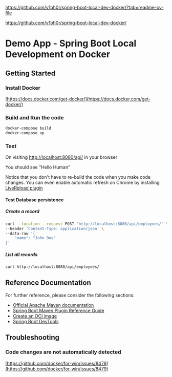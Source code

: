 https://github.com/v1bh0r/spring-boot-local-dev-docker/?tab=readme-ov-file

https://github.com/v1bh0r/spring-boot-local-dev-docker/

# Demo App - Spring Boot Local Development on Docker

## Getting Started
### Install Docker
[https://docs.docker.com/get-docker/](https://docs.docker.com/get-docker/)

### Build and Run the code
```bash
docker-compose build
docker-compose up
```

### Test
On visiting [http://localhost:8080/api/](http://localhost:8080/api/) in your browser

You should see "Hello Human"

Notice that you don't have to re-build the code when you make code changes. You can even enable automatic refresh on
Chrome by installing [LiveReload plugin](https://chrome.google.com/webstore/detail/livereload/jnihajbhpnppcggbcgedagnkighmdlei)

#### Test Database persistence
##### Create a record
```bash
curl --location --request POST 'http://localhost:8080/api/employees/' \
--header 'Content-Type: application/json' \
--data-raw '{
    "name": "John Doe"
}'
```
##### List all records
```bash
curl http://localhost:8080/api/employees/
```

## Reference Documentation
For further reference, please consider the following sections:

* [Official Apache Maven documentation](https://maven.apache.org/guides/index.html)
* [Spring Boot Maven Plugin Reference Guide](https://docs.spring.io/spring-boot/docs/2.5.5/maven-plugin/reference/html/)
* [Create an OCI image](https://docs.spring.io/spring-boot/docs/2.5.5/maven-plugin/reference/html/#build-image)
* [Spring Boot DevTools](https://docs.spring.io/spring-boot/docs/2.5.5/reference/htmlsingle/#using-boot-devtools)

## Troubleshooting
### Code changes are not automatically detected
[https://github.com/docker/for-win/issues/8479](https://github.com/docker/for-win/issues/8479)
